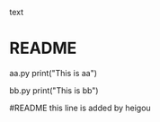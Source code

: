 text
# README
aa.py
     print("This is aa")

bb.py
     print("This is bb")

#README
this line is added by heigou
